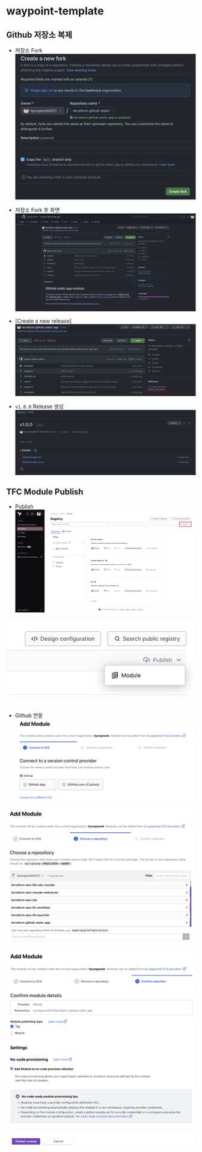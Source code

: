 # waypoint-template



## Github 저장소 복제

- 저장소 Fork
![img](https://raw.githubusercontent.com/hyungwook0221/img/main/uPic/FCjTjF.jpg)


- 저장소 Fork 후 화면
![img](https://raw.githubusercontent.com/hyungwook0221/img/main/uPic/O5zO1H.jpg)

- [Create a new release]
![img](https://raw.githubusercontent.com/hyungwook0221/img/main/uPic/SCDHtl.jpg)

- `v1.0.0` Release 생성 
![img](https://raw.githubusercontent.com/hyungwook0221/img/main/uPic/J90419.jpg)


## TFC Module Publish

- Publish 
![img](https://raw.githubusercontent.com/hyungwook0221/img/main/uPic/80NxJk.jpg)

![img](https://raw.githubusercontent.com/hyungwook0221/img/main/uPic/Cc6V6m.jpg)

- Github 연동
![img](https://raw.githubusercontent.com/hyungwook0221/img/main/uPic/aRzj1X.jpg)

![img](https://raw.githubusercontent.com/hyungwook0221/img/main/uPic/5g46aQ.jpg)

![img](https://raw.githubusercontent.com/hyungwook0221/img/main/uPic/NzQtgu.jpg)

